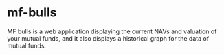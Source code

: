 # mf-bulls
MF bulls is a web application displaying the current NAVs and valuation of your mutual funds, and it also displays a historical graph for the data of mutual funds.
